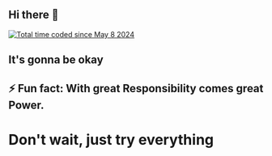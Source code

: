 ## Hi there 👋

<a href="https://wakatime.com/@b4ad8fdc-7d7a-4b25-8bc3-f31bbc1778ad"><img src="https://wakatime.com/badge/user/b4ad8fdc-7d7a-4b25-8bc3-f31bbc1778ad.svg" alt="Total time coded since May 8 2024" /></a>

## It's gonna be okay
## ⚡ Fun fact: With great Responsibility comes great Power.
# Don't wait, just try everything
<!--
**TyroneKisienya/TyroneKisienya** is a ✨ _special_ ✨ repository because its `README.md` (this file) appears on your GitHub profile.

Here are some ideas to get you started:

- 🔭 I’m currently working on ...
- 🌱 I’m currently learning ...
- 👯 I’m looking to collaborate on ...
- 🤔 I’m looking for help with ...
- 💬 Ask me about ...
- 📫 How to reach me: ...
- 😄 Pronouns: ...
-->
